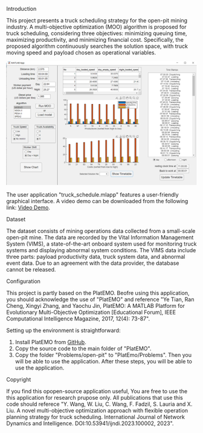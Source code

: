 Introduction

This project presents a truck scheduling strategy for the open-pit mining industry. A multi-objective optimization (MOO) algorithm is proposed for truck scheduling, considering three objectives: minimizing queuing time, maximizing productivity, and minimizing financial cost. Specifically, the proposed algorithm continuously searches the solution space, with truck moving speed and payload chosen as operational variables.

![alt text](truck_scheduling_app.png)

The user application "truck_schedule.mlapp" features a user-friendly graphical interface. A video demo can be downloaded from the following link: [Video Demo](https://drive.google.com/file/d/1H5B6768DepKl1rBao_2tiJdONIFbn7Fs/view?usp=sharing).

Dataset

The dataset consists of mining operations data collected from a small-scale open-pit mine. The data are recorded by the Vital Information Management System (VIMS), a state-of-the-art onboard system used for monitoring truck systems and displaying abnormal system conditions. The VIMS data include three parts: payload productivity data, truck system data, and abnormal event data. Due to an agreement with the data provider, the database cannot be released.


Configuration

This project is partly based on the PlatEMO. Beofre using  this application, you should acknowledge the use of "PlatEMO" and reference "Ye Tian, Ran Cheng, Xingyi Zhang, and Yaochu Jin, PlatEMO: A MATLAB Platform for Evolutionary Multi-Objective Optimization [Educational Forum], IEEE Computational Intelligence Magazine, 2017, 12(4): 73-87".

Setting up the environment is straightforward:
1. Install PlatEMO from [GitHub](https://github.com/BIMK/PlatEMO).
2. Copy the source code to the main folder of "PlatEMO".
3. Copy the folder "Problems/open-pit" to "PlatEmo/Problems". Then you will be able to use the application.
After these steps, you will be able to use the application.

Copyright

If you find this opopen-source application useful, You are free to use the this application for research prupose only. All publications that use this code should referece "Y. Wang, W. Liu, C. Wang, F. Fadzil, S. Lauria and X. Liu. A novel multi-objective optimization approach with flexible operation planning strategy for truck scheduling. International Journal of Network Dynamics and Intelligence. DOI:10.53941/ijndi.2023.100002, 2023".

